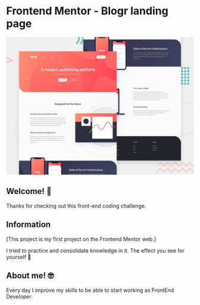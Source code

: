 # Frontend Mentor - Blogr landing page

![Design preview for the Blogr landing page coding challenge](./design/desktop-preview.jpg)


## Welcome! 👋

Thanks for checking out this front-end coding challenge.

## Information

[This project is my first project on the Frontend Mentor web.]

I tried to practice and consolidate knowledge in it.
The effect you see for yourself 💪

## About me! 🤓

Every day I improve my skills to be able to start working as FrontEnd Developer.
